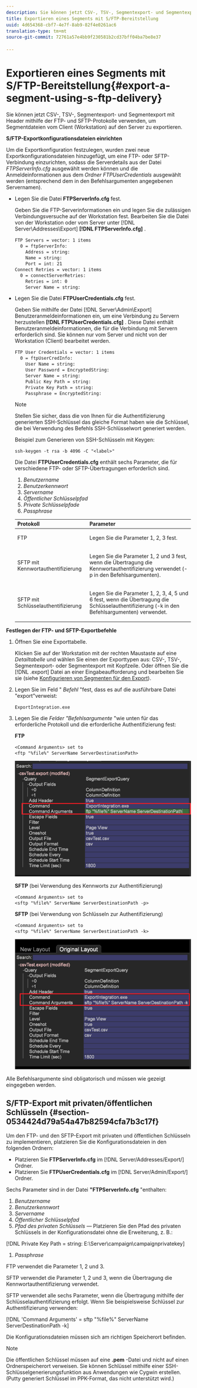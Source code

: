 ```yaml
---
description: Sie können jetzt CSV-, TSV-, Segmentexport- und Segmentexport mit Header mithilfe der FTP- und SFTP-Protokolle verwenden, um Segmentdateien vom Client (Workstation) auf den Server zu exportieren.
title: Exportieren eines Segments mit S/FTP-Bereitstellung
uuid: 4d654368-cbf7-4e7f-8ab9-82f4e0261ac6
translation-type: tm+mt
source-git-commit: 72761a57e4bb9f230581b2cd37bff04ba7be8e37

---
```



# Exportieren eines Segments mit S/FTP-Bereitstellung{#export-a-segment-using-s-ftp-delivery}

Sie können jetzt CSV-, TSV-, Segmentexport- und Segmentexport mit Header mithilfe der FTP- und SFTP-Protokolle verwenden, um Segmentdateien vom Client (Workstation) auf den Server zu exportieren.

**S/FTP-Exportkonfigurationsdateien einrichten**

Um die Exportkonfiguration festzulegen, wurden zwei neue Exportkonfigurationsdateien hinzugefügt, um eine FTP- oder SFTP-Verbindung einzurichten, sodass die Serverdetails aus der Datei *FTPServerInfo.cfg* ausgewählt werden können und die Anmeldeinformationen aus dem *Ordner FTPUserCredentials* ausgewählt werden (entsprechend dem in den Befehlsargumenten angegebenen Servernamen).

* Legen Sie die Datei **FTPServerInfo.cfg** fest.

   Geben Sie die FTP-Serverinformationen ein und legen Sie die zulässigen Verbindungsversuche auf der Workstation fest. Bearbeiten Sie die Datei von der Workstation oder vom Server unter [!DNL Server\Addresses\Export\] **[!DNL FTPServerInfo.cfg]** .

   ```
   FTP Servers = vector: 1 items 
     0 = ftpServerInfo:  
       Address = string:  
       Name = string:  
       Port = int: 21 
   Connect Retries = vector: 1 items 
     0 = connectServerRetries:  
       Retries = int: 0 
       Server Name = string:
   ```

* Legen Sie die Datei **FTPUserCredentials.cfg** fest.

   Geben Sie mithilfe der Datei [!DNL Server\Admin\Export\] Benutzeranmeldeinformationen ein, um eine Verbindung zu Servern herzustellen **[!DNL FTPUserCredentials.cfg]** . Diese Datei enthält Benutzeranmeldeinformationen, die für die Verbindung mit Servern erforderlich sind. Sie können nur vom Server und nicht von der Workstation (Client) bearbeitet werden.

   ```
   FTP User Credentials = vector: 1 items 
     0 = ftpUserCredInfo: 
       User Name = string:  
       User Password = EncryptedString:  
       Server Name = string:  
       Public Key Path = string:  
       Private Key Path = string:  
       Passphrase = EncryptedString:
   ```

   >[!NOTE]
   >
   >Stellen Sie sicher, dass die von Ihnen für die Authentifizierung generierten SSH-Schlüssel das gleiche Format haben wie die Schlüssel, die bei Verwendung des Befehls SSH-Schlüsselwort generiert werden.
   >
   >Beispiel zum Generieren von SSH-Schlüsseln mit Keygen:
   >
   >```
   >ssh-keygen -t rsa -b 4096 -C "<label>"
   >```

   Die Datei **FTPUserCredentials.cfg** enthält sechs Parameter, die für verschiedene FTP- oder SFTP-Übertragungen erforderlich sind.

   1. *Benutzername*
   1. *Benutzerkennwort*
   1. *Servername*
   1. *Öffentlicher Schlüsselpfad*
   1. *Private Schlüsselpfade*
   1. *Passphrase*
   <table id="table_4EB416DC770D4D1AA4FAD9676C0D680C"> 
    <thead> 
      <tr> 
      <th colname="col1" class="entry"> Protokoll </th> 
      <th colname="col2" class="entry"> Parameter </th> 
      </tr> 
    </thead>
    <tbody> 
      <tr> 
      <td colname="col1"> <p>FTP </p> </td> 
      <td colname="col2"> <p>Legen Sie die Parameter 1, 2, 3 fest. </p> </td> 
      </tr> 
      <tr> 
      <td colname="col1"> <p>SFTP mit Kennwortauthentifizierung </p> </td> 
      <td colname="col2"> <p>Legen Sie die Parameter 1, 2 und 3 fest, wenn die Übertragung die Kennwortauthentifizierung verwendet (-p in den Befehlsargumenten). </p> </td> 
      </tr> 
      <tr> 
      <td colname="col1"> <p>SFTP mit Schlüsselauthentifizierung </p> </td> 
      <td colname="col2"> <p>Legen Sie die Parameter 1, 2, 3, 4, 5 und 6 fest, wenn die Übertragung die Schlüsselauthentifizierung (-k in den Befehlsargumenten) verwendet. </p> </td> 
      </tr> 
    </tbody> 
    </table>

**Festlegen der FTP- und SFTP-Exportbefehle**

1. Öffnen Sie eine Exporttabelle.

   Klicken Sie auf der Workstation mit der rechten Maustaste auf eine *Detailtabelle* und wählen Sie einen der Exporttypen aus: CSV-, TSV-, Segmentexport- oder Segmentexport mit Kopfzeile. Oder öffnen Sie die [!DNL .export] Datei an einer Eingabeaufforderung und bearbeiten Sie sie (siehe [Konfigurieren von Segmenten für den Export](../../../home/c-get-started/c-exp-data-seg-exp/t-config-sgts-expt.md#task-8857f221fa66463990ec9b60db6db372)).

1. Legen Sie im Feld &quot; *Befehl* &quot;fest, dass es auf die ausführbare Datei &quot;export&quot;verweist:

   ```
   ExportIntegration.exe
   ```

1. Legen Sie die *Felder &quot;Befehlsargumente* &quot;wie unten für das erforderliche Protokoll und die erforderliche Authentifizierung fest:

   **FTP**

   ```
   <Command Arguments> set to  
   <ftp "%file%" ServerName ServerDestinationPath>
   ```

   ![](assets/FTP_Command_arguments.png)

   **SFTP** (bei Verwendung des Kennworts zur Authentifizierung)

   ```
   <Command Arguments> set to  
   <sftp "%file%" ServerName ServerDestinationPath -p>
   ```

   **SFTP** (bei Verwendung von Schlüsseln zur Authentifizierung)

   ```
   <Command Arguments> set to  
   <sftp "%file%" ServerName ServerDestinationPath -k>
   ```

   ![](assets/SFTP_command_arguments.png)

Alle Befehlsargumente sind obligatorisch und müssen wie gezeigt eingegeben werden.

## S/FTP-Export mit privaten/öffentlichen Schlüsseln {#section-0534424d79a54a47b82594cfa7b3c17f}

Um den FTP- und den SFTP-Export mit privaten und öffentlichen Schlüsseln zu implementieren, platzieren Sie die Konfigurationsdateien in den folgenden Ordnern:

* Platzieren Sie **FTPServerInfo.cfg** im [!DNL Server/Addresses/Export/] Ordner.
* Platzieren Sie **FTPUserCredentials.cfg** im [!DNL Server/Admin/Export/] Ordner.

Sechs Parameter sind in der Datei **&quot;FTPServerInfo.cfg** &quot;enthalten:

1. *Benutzername*
1. *Benutzerkennwort*
1. *Servername*
1. *Öffentlicher Schlüsselpfad*
1. *Pfad des privaten Schlüssels —* Platzieren Sie den Pfad des privaten Schlüssels in der Konfigurationsdatei ohne die Erweiterung, z. B.:

[!DNL Private Key Path = string: E:\\Server\\campaign\\campaignprivatekey]

1. *Passphrase*

FTP verwendet die Parameter 1, 2 und 3.

SFTP verwendet die Parameter 1, 2 und 3, wenn die Übertragung die Kennwortauthentifizierung verwendet.

SFTP verwendet alle sechs Parameter, wenn die Übertragung mithilfe der Schlüsselauthentifizierung erfolgt. Wenn Sie beispielsweise Schlüssel zur Authentifizierung verwenden:

[!DNL 'Command Arguments' = sftp "%file%" ServerName ServerDestinationPath -k]

Die Konfigurationsdateien müssen sich am richtigen Speicherort befinden.

>[!NOTE]
>
>Die öffentlichen Schlüssel müssen auf eine **.pem** -Datei und nicht auf einen Ordnerspeicherort verweisen. Sie können Schlüssel mithilfe einer SSH-Schlüsselgenerierungsfunktion aus Anwendungen wie Cygwin erstellen. (Putty generiert Schlüssel im PPK-Format, das nicht unterstützt wird.)
